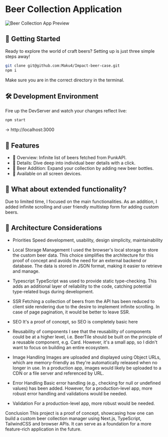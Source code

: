 # Beer Collection Application

![Beer Collection App Preview](./public/beer-collection-preview.png)

## 🚀 Getting Started

Ready to explore the world of craft beers? Setting up is just three simple steps away!

```sh
git clone git@github.com:Maku4/Impact-beer-case.git
npm i
```
Make sure you are in the correct directory in the terminal.

## 🛠 Development Environment

Fire up the DevServer and watch your changes reflect live:

```sh
npm start
```
-> http://localhost:3000

## 💬 Features

- 🎯 Overview: Infinite list of beers fetched from PunkAPI.
- 🎯 Details: Dive deep into individual beer details with a click.
- 🎯 Beer Addition: Expand your collection by adding new beer bottles.
- 🎯 Available on all screen devices.

## 🎨 What about extended functionality?
Due to limited time, I focused on the main functionalities. As an addition, I added infinite scrolling and user friendly multistep form for adding custom beers.

## 📝 Architecture Considerations

- Priorities
Speed development, usability, design simplicity, maintainability

- Local Storage Management
I used the browser's local storage to store the custom beer data. This choice simplifies the architecture for this proof of concept and avoids the need for an external backend or database. The data is stored in JSON format, making it easier to retrieve and manage.

- Typescript
TypeScript was used to provide static type-checking. This adds an additional layer of reliability to the code, catching potential type-related bugs during development.

- SSR
Fetching a collection of beers from the API has been reduced to client side rendering due to the desire to implement infinite scrolling. In case of page pagination, it would be better to leave SSR.

- SEO
It's a proof of concept, so SEO is completely basic here

- Reusability of components
I see that the reusability of components could be at a higher level, i.e. BeerTile should be built on the principle of a reusable component, e.g. Card. However, it's a small app, so I didn't want to focus on building an entire ecosystem.

- Image Handling
Images are uploaded and displayed using Object URLs, which are memory-friendly as they're automatically released when no longer in use. In a production app, images would likely be uploaded to a CDN or a file server and referenced by URL.

- Error Handling
Basic error handling (e.g., checking for null or undefined values) has been added. However, for a production-level app, more robust error handling and validations would be needed.

- Validation
For a production-level app, more robust would be needed.

Conclusion
This project is a proof of concept, showcasing how one can build a custom beer collection manager using Next.js, TypeScript, TailwindCSS and browser APIs. It can serve as a foundation for a more feature-rich application in the future.
